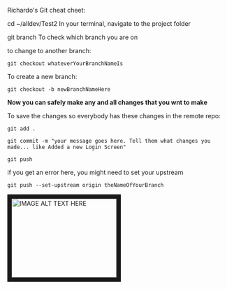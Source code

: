 Richardo's Git cheat cheet:


cd ~/alldev/Test2 			 In your terminal, navigate to the project folder

git branch					To check which branch you are on

to change to another branch:

	git checkout whateverYourBranchNameIs
	
To create a new branch:

	git checkout -b newBranchNameHere
	
**Now you can safely make any and all changes that you wnt to make**

To save the changes so everybody has these changes in the remote repo:

	git add .

	git commit -m "your message goes here. Tell them what changes you made... like Added a new Login Screen"

	git push
	
if you get an error here, you might need to set your upstream

	git push --set-upstream origin theNameOfYourBranch

<a href="http://www.youtube.com/watch?feature=player_embedded&v=GhQdlIFylQ8
" target="_blank"><img src="http://img.youtube.com/vi/GhQdlIFylQ8/0.jpg" 
alt="IMAGE ALT TEXT HERE" width="240" height="180" border="10" /></a>

